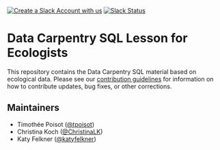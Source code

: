 [![Create a Slack Account with us](https://img.shields.io/badge/Create_Slack_Account-The_Carpentries-071159.svg)](https://swc-slack-invite.herokuapp.com/) 
[![Slack Status](https://img.shields.io/badge/Slack_Channel-dc--ecology--sql-E01563.svg)](https://swcarpentry.slack.com/messages/C9XLCADL3) 
 
# Data Carpentry SQL Lesson for Ecologists

This repository contains the Data Carpentry SQL material based on ecological
data. Please see our [contribution guidelines](CONTRIBUTING.md) for information
on how to contribute updates, bug fixes, or other corrections.

## Maintainers

* Timothée Poisot ([@tpoisot](https://github.com/tpoisot))
* Christina Koch ([@ChristinaLK](https://github.com/ChristinaLK))
* Katy Felkner ([@katyfelkner](https://github.com/katyfelkner))
